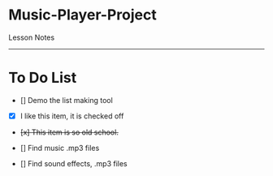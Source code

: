 # Music-Player-Project
Lesson Notes

---

# To Do List

- [] Demo the list making tool
- [x] I like this item, it is checked off
- <del> [x] This item is so old school. </del>

- [] Find music .mp3 files
- [] Find sound effects, .mp3 files